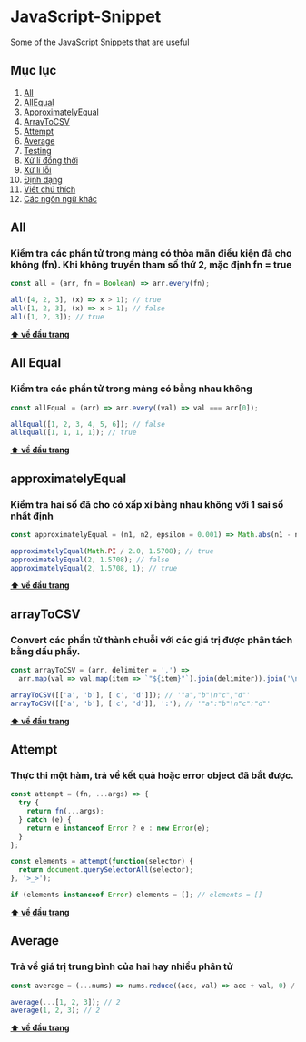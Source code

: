 # JavaScript-Snippet

Some of the JavaScript Snippets that are useful

## Mục lục

1. [All](#all)
2. [AllEqual](#all-equal)
3. [ApproximatelyEqual](#approximatelyEqual)
4. [ArrayToCSV](#arrayToCSV)
5. [Attempt](#attempt)
6. [Average](#average)
7. [Testing](#testing)
8. [Xử lí đồng thời](#xử-lí-đồng-thời)
9. [Xử lí lỗi](#xử-lí-lỗi)
10. [Định dạng](#Định-dạng)
11. [Viết chú thích](#viết-chú-thích)
12. [Các ngôn ngữ khác](#các-ngôn-ngữ-khác)

## **All**

### Kiểm tra các phần tử trong mảng có thỏa mãn điểu kiện đã cho không (fn). Khi không truyền tham số thứ 2, mặc định fn = true

```javascript
const all = (arr, fn = Boolean) => arr.every(fn);

all([4, 2, 3], (x) => x > 1); // true
all([1, 2, 3], (x) => x > 1); // false
all([1, 2, 3]); // true
```

**[⬆ về đầu trang](#mục-lục)**

## **All Equal**

### Kiểm tra các phần tử trong mảng có bằng nhau không

```javascript
const allEqual = (arr) => arr.every((val) => val === arr[0]);

allEqual([1, 2, 3, 4, 5, 6]); // false
allEqual([1, 1, 1, 1]); // true
```

**[⬆ về đầu trang](#mục-lục)**

## **approximatelyEqual**

### Kiểm tra hai số đã cho có xấp xỉ bằng nhau không với 1 sai số nhất định

```javascript
const approximatelyEqual = (n1, n2, epsilon = 0.001) => Math.abs(n1 - n2) < epsilon;

approximatelyEqual(Math.PI / 2.0, 1.5708); // true
approximatelyEqual(2, 1.5708); // false
approximatelyEqual(2, 1.5708, 1); // true
```

**[⬆ về đầu trang](#mục-lục)**
## **arrayToCSV**

### Convert các phần tử thành chuỗi với các giá trị được phân tách bằng dấu phẩy.

```javascript
const arrayToCSV = (arr, delimiter = ',') =>
  arr.map(val => val.map(item => `"${item}"`).join(delimiter)).join('\n');

arrayToCSV([['a', 'b'], ['c', 'd']]); // '"a","b"\n"c","d"'
arrayToCSV([['a', 'b'], ['c', 'd']], ':'); // '"a":"b"\n"c":"d"'
```

**[⬆ về đầu trang](#mục-lục)**
## **Attempt**

### Thực thi một hàm, trả về kết quả hoặc error object đã bắt được.

```javascript
const attempt = (fn, ...args) => {
  try {
    return fn(...args);
  } catch (e) {
    return e instanceof Error ? e : new Error(e);
  }
};

const elements = attempt(function(selector) {
  return document.querySelectorAll(selector);
}, '>_>');

if (elements instanceof Error) elements = []; // elements = []
```

**[⬆ về đầu trang](#mục-lục)**
## **Average**

### Trả về giá trị trung bình của hai hay nhiều phân tử

```javascript
const average = (...nums) => nums.reduce((acc, val) => acc + val, 0) / nums.length;

average(...[1, 2, 3]); // 2
average(1, 2, 3); // 2
```

**[⬆ về đầu trang](#mục-lục)**

